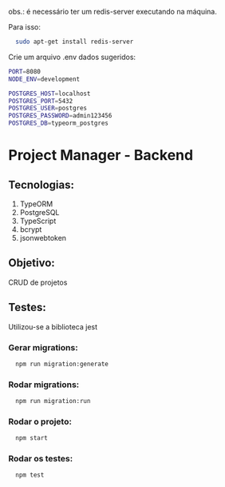 
obs.: é necessário ter um redis-server executando na máquina.

Para isso:

```bash
  sudo apt-get install redis-server
```

Crie um arquivo .env dados sugeridos:
```bash
PORT=8080
NODE_ENV=development

POSTGRES_HOST=localhost
POSTGRES_PORT=5432
POSTGRES_USER=postgres
POSTGRES_PASSWORD=admin123456
POSTGRES_DB=typeorm_postgres
```

# Project Manager - Backend

## Tecnologias:

<ol>
  <li>TypeORM</li>
  <li>PostgreSQL</li>
  <li>TypeScript</li>
  <li>bcrypt</li>
  <li>jsonwebtoken</li>
</ol>
  
## Objetivo:

CRUD de projetos

## 

## Testes:

Utilizou-se a biblioteca jest

### Gerar migrations:
```bash
  npm run migration:generate
```

### Rodar migrations:
```bash
  npm run migration:run
```


### Rodar o projeto:

```bash
  npm start
```
### Rodar os testes:

```bash
  npm test
```
